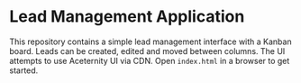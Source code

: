 # Lead Management Application

This repository contains a simple lead management interface with a Kanban board.
Leads can be created, edited and moved between columns. The UI attempts to use
Aceternity UI via CDN. Open `index.html` in a browser to get started.

